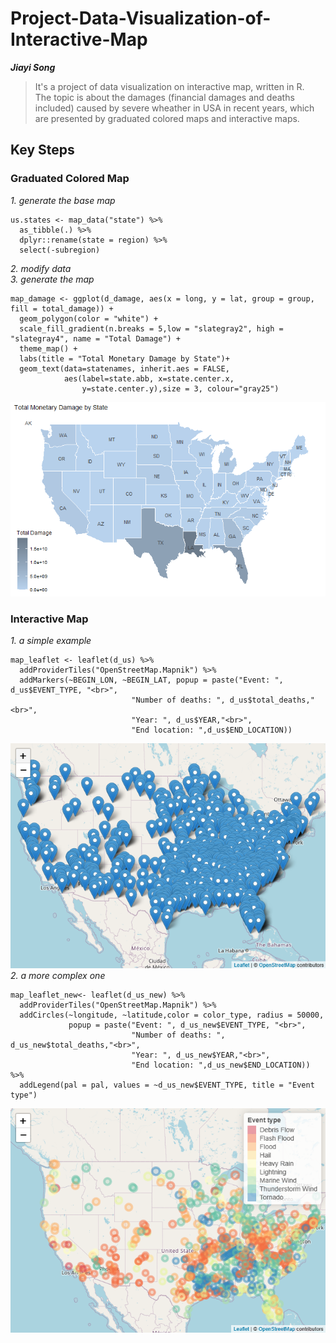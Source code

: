 # Project-Data-Visualization-of-Interactive-Map
***Jiayi Song***
> It's a project of data visualization on interactive map, written in R. <br>
> The topic is about the damages (financial damages and deaths included) caused by severe wheather in USA in recent years, which are presented by graduated colored maps and interactive maps. <br>
## Key Steps
### Graduated Colored Map
*1. generate the base map*
```{r}
us.states <- map_data("state") %>%
  as_tibble(.) %>%
  dplyr::rename(state = region) %>%
  select(-subregion)
```
*2. modify data* <br>
*3. generate the map*
```{r}
map_damage <- ggplot(d_damage, aes(x = long, y = lat, group = group, fill = total_damage)) +
  geom_polygon(color = "white") +
  scale_fill_gradient(n.breaks = 5,low = "slategray2", high = "slategray4", name = "Total Damage") +
  theme_map() +
  labs(title = "Total Monetary Damage by State")+
  geom_text(data=statenames, inherit.aes = FALSE, 
            aes(label=state.abb, x=state.center.x, 
                y=state.center.y),size = 3, colour="gray25")
```
![image](https://github.com/you1chi/Project-Data-Visualization-of-Interactive-Map/blob/main/images/00003e.png)
### Interactive Map
*1. a simple example*
```{r}
map_leaflet <- leaflet(d_us) %>%
  addProviderTiles("OpenStreetMap.Mapnik") %>%  
  addMarkers(~BEGIN_LON, ~BEGIN_LAT, popup = paste("Event: ", d_us$EVENT_TYPE, "<br>",
                           "Number of deaths: ", d_us$total_deaths,"<br>",
                           "Year: ", d_us$YEAR,"<br>",
                           "End location: ",d_us$END_LOCATION))
```
![image](https://github.com/you1chi/Project-Data-Visualization-of-Interactive-Map/blob/main/images/simple.png)
*2. a more complex one*
```{r}
map_leaflet_new<- leaflet(d_us_new) %>%
  addProviderTiles("OpenStreetMap.Mapnik") %>%  
  addCircles(~longitude, ~latitude,color = color_type, radius = 50000,
             popup = paste("Event: ", d_us_new$EVENT_TYPE, "<br>",
                           "Number of deaths: ", d_us_new$total_deaths,"<br>",
                           "Year: ", d_us_new$YEAR,"<br>",
                           "End location: ",d_us_new$END_LOCATION)) %>%
  addLegend(pal = pal, values = ~d_us_new$EVENT_TYPE, title = "Event type")
```
![image](https://github.com/you1chi/Project-Data-Visualization-of-Interactive-Map/blob/main/images/complex.png)
